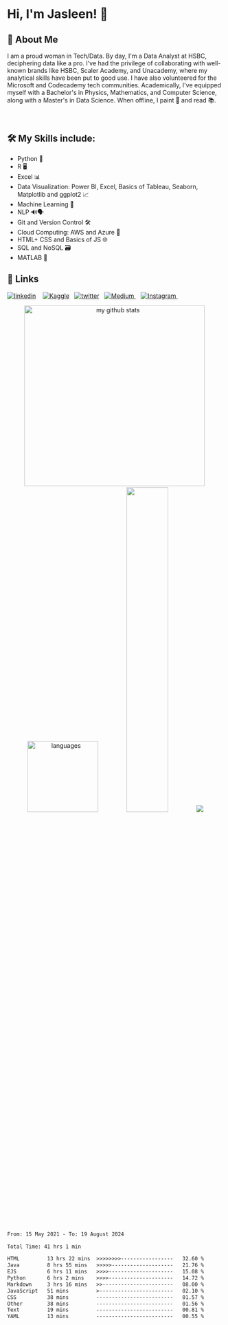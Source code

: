 
# Hi, I'm Jasleen! 👋

  
## 🚀 About Me
I am a proud woman in Tech/Data. By day, I'm a Data Analyst at HSBC, deciphering data like a pro. I've had the privilege of collaborating with well-known brands like HSBC, Scaler Academy, and Unacademy, where my analytical skills have been put to good use. I have also volunteered for the Microsoft and Codecademy tech communities. Academically, I've equipped myself with a Bachelor's in Physics, Mathematics, and Computer Science, along with a Master's in Data Science. When offline, I paint 🎨 and read 📚. 

<br>

<!--I am currently looking for new roles as a:
- Data Scientist
- Data Analyst
- Business Analyst 
- Data Engineer 
- Product Analyst-->

  
## 🛠 My Skills include:
- Python 🐍
- R 🖥️
- Excel 📊
- Data Visualization: Power BI, Excel, Basics of Tableau, Seaborn, Matplotlib and ggplot2 📈
- Machine Learning 🤖
- NLP 🔊🗣️
- Git and Version Control 🛠️
- Cloud Computing: AWS and Azure 💭
- HTML+ CSS and Basics of JS 🌐
- SQL and NoSQL 🗃️
- MATLAB 🧮

  
## 🔗 Links

[![linkedin](https://img.shields.io/badge/linkedin-0A66C2?style=for-the-badge&logo=linkedin&logoColor=white)](https://www.linkedin.com/in/jasleensondhi/) &nbsp;&nbsp;
[![Kaggle](https://img.shields.io/badge/Kaggle-035a7d?style=for-the-badge&logo=kaggle&logoColor=white)](https://www.kaggle.com/jasleensondhi)&nbsp;&nbsp;
[![twitter](https://img.shields.io/badge/twitter-1DA1F2?style=for-the-badge&logo=twitter&logoColor=white)](https://twitter.com/jasleen101010)&nbsp;&nbsp;
<a href="https://medium.com/@jasleen101010">
  <img alt="Medium"  src="https://img.shields.io/badge/Medium-12100E?style=for-the-badge&logo=medium&logoColor=white" />
</a> &nbsp;&nbsp; 
<a href="https://www.instagram.com/jasleen.codes/">
  <img alt="Instagram" src="https://img.shields.io/badge/Instagram-E4405F?style=for-the-badge&logo=instagram&logoColor=white" />
</a> &nbsp;&nbsp;

<!---<a href="mailto:jasleensondhi@gmail.com">
  <img alt="Mail" src="https://img.shields.io/badge/Gmail-D14836?style=for-the-badge&logo=gmail&logoColor=white" />
</a> &nbsp;&nbsp;--->


<p align="center">
<img src="https://github-readme-stats.vercel.app/api?username=jasleen101010&show_icons=true&theme=radical&count_private=true" alt="my github stats" width="420"/>&nbsp; <img src="https://github-readme-stats.vercel.app/api/top-langs/?username=jasleen101010&langs_count=4&layout=compact&theme=radical&count_private=true" alt="languages" height="165">
<img width="44%" src="https://github-readme-streak-stats.herokuapp.com/?user=jasleen101010&theme=radical&cache_seconds=30&hide_border=true"/>

  <img src="https://github-profile-summary-cards.vercel.app/api/cards/profile-details?username=jasleen101010&theme=radical"  />
</p>

<!--START_SECTION:waka-->

```txt
From: 15 May 2021 - To: 19 August 2024

Total Time: 41 hrs 1 min

HTML         13 hrs 22 mins  >>>>>>>>-----------------   32.60 %
Java         8 hrs 55 mins   >>>>>--------------------   21.76 %
EJS          6 hrs 11 mins   >>>>---------------------   15.08 %
Python       6 hrs 2 mins    >>>>---------------------   14.72 %
Markdown     3 hrs 16 mins   >>-----------------------   08.00 %
JavaScript   51 mins         >------------------------   02.10 %
CSS          38 mins         -------------------------   01.57 %
Other        38 mins         -------------------------   01.56 %
Text         19 mins         -------------------------   00.81 %
YAML         13 mins         -------------------------   00.55 %
```

<!--END_SECTION:waka-->

